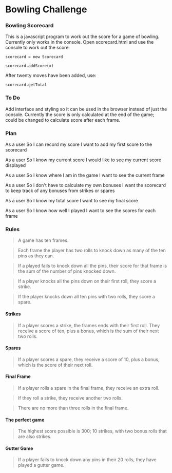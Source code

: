 
Bowling Challenge
=================

### Bowling Scorecard ###

This is a javascript program to work out the score for a game of bowling.
Currently only works in the console. 
Open scorecard.html and use the console to work out the score:
  
  `scorecard = new Scorecard`
  
  `scorecard.addScore(x)`
  
  After twenty moves have been added, use:
  
  `scorecard.getTotal`

### To Do ###

Add interface and styling so it can be used in the browser instead of just the console.
Currently the score is only calculated at the end of the game; could be changed to calculate score after each frame.

### Plan 

As a user
So I can record my score
I want to add my first score to the scorecard

As a user
So I know my current score
I would like to see my current score displayed 

As a user 
So I know where I am in the game
I want to see the current frame  

As a user
So i don't have to calculate my own bonuses
I want the scorecard to keep track of any bonuses from strikes or spares

As a user
So I know my total score
I want to see my final score 

As a user 
So I know how well I played 
I want to see the scores for each frame 

### Rules 

>A game has ten frames.

>Each frame the player has two rolls to knock down as many of the ten pins as they can.

>If a played fails to knock down all the pins, their score for that frame is the sum of the number of pins knocked down.

>If a player knocks all the pins down on their first roll, they score a strike.

>If the player knocks down all ten pins with two rolls, they score a spare.

#### Strikes 

>If a player scores a strike, the frames ends with their first roll. They receive a score of ten, plus a bonus, which is the sum of their next two rolls.

#### Spares 

>If a player scores a spare, they receive a score of 10, plus a bonus, which is the score of their next roll.

#### Final Frame

> If a player rolls a spare in the final frame, they receive an extra roll. 

> If they roll a strike, they receive another two rolls. 

>There are no more than three rolls in the final frame. 

#### The perfect game 

> The highest score possible is 300; 10 strikes, with two bonus rolls that are also strikes. 

#### Gutter Game

> If a player fails to knock down any pins in their 20 rolls, they have played a gutter game. 

